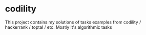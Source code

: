 # codility
This project contains my solutions of tasks examples from codility / hackerrank / toptal / etc.
Mostly it's algorithmic tasks
